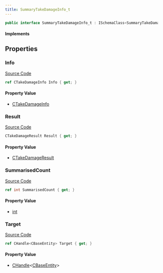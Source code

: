 ```yaml
---
title: SummaryTakeDamageInfo_t
---
```


```csharp
public interface SummaryTakeDamageInfo_t : ISchemaClass<SummaryTakeDamageInfo_t>, ISchemaField, ISchemaClass, INativeHandle
```

#### Implements

## Properties

### Info

[Source Code](https://github.com/swiftly-solution/swiftlys2/blob/beta/managed/src/SwiftlyS2.Generated/Schemas/Interfaces/SummaryTakeDamageInfo_t.cs#L18)

```csharp
ref CTakeDamageInfo Info { get; }
```

#### Property Value

- [CTakeDamageInfo](/docs/api/shared/natives/ctakedamageinfo)

### Result

[Source Code](https://github.com/swiftly-solution/swiftlys2/blob/beta/managed/src/SwiftlyS2.Generated/Schemas/Interfaces/SummaryTakeDamageInfo_t.cs#L20)

```csharp
CTakeDamageResult Result { get; }
```

#### Property Value

- [CTakeDamageResult](/docs/api/shared/schemadefinitions/ctakedamageresult)

### SummarisedCount

[Source Code](https://github.com/swiftly-solution/swiftlys2/blob/beta/managed/src/SwiftlyS2.Generated/Schemas/Interfaces/SummaryTakeDamageInfo_t.cs#L16)

```csharp
ref int SummarisedCount { get; }
```

#### Property Value

- [int](https://learn.microsoft.com/dotnet/api/system.int32)

### Target

[Source Code](https://github.com/swiftly-solution/swiftlys2/blob/beta/managed/src/SwiftlyS2.Generated/Schemas/Interfaces/SummaryTakeDamageInfo_t.cs#L22)

```csharp
ref CHandle<CBaseEntity> Target { get; }
```

#### Property Value

- [CHandle](/docs/api/shared/natives/chandle-1)<[CBaseEntity](/docs/api/shared/schemadefinitions/cbaseentity)>

